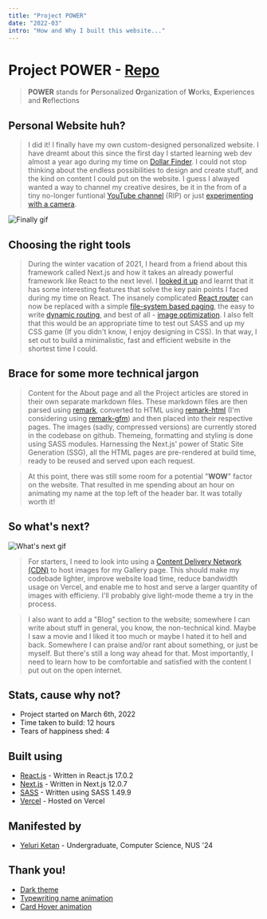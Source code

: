 ```yaml
---
title: "Project POWER"
date: "2022-03"
intro: "How and Why I built this website..."
---
```


# Project POWER - [Repo](https://github.com/YeluriKetan/project-POWER)

> **POWER** stands for **P**ersonalized **O**rganization of **W**orks, **E**xperiences and **R**eflections

## Personal Website huh?

> I did it! I finally have my own custom-designed personalized website. I have dreamt about this since the first day I started learning web dev almost a year ago during my time on [Dollar Finder](/projects/dollar-finder). I could not stop thinking about the endless possibilities to design and create stuff, and the kind on content I could put on the website. I guess I alwayed wanted a way to channel my creative desires, be it in the from of a tiny no-longer funtional [YouTube channel](https://www.youtube.com/channel/UCHXmvv-6fxaZNXc0_VYIDBQ/) (RIP) or just [experimenting with a camera](/gallery).

![Finally gif](https://media1.giphy.com/media/wXnmM6hHFtz3IulO36/giphy.gif?cid=790b7611c7304e007b9f7602aa98246b1b084205ccfa2efc&rid=giphy.gif)

## Choosing the right tools

> During the winter vacation of 2021, I heard from a friend about this framework called Next.js and how it takes an already powerful framework like React to the next level. I [looked it up](https://youtu.be/Sklc_fQBmcs) and learnt that it has some interesting features that solve the key pain points I faced during my time on React. The insanely complicated [React router](https://v5.reactrouter.com/web/guides/quick-start) can now be replaced with a simple [file-system based paging](https://nextjs.org/docs/routing/introduction), the easy to write [dynamic routing](https://nextjs.org/docs/routing/dynamic-routes), and best of all - [image optimization](https://nextjs.org/docs/basic-features/image-optimization). I also felt that this would be an appropriate time to test out SASS and up my CSS game (If you didn't know, I enjoy designing in CSS). In that way, I set out to build a minimalistic, fast and efficient website in the shortest time I could.

## Brace for some more technical jargon

> Content for the About page and all the Project articles are stored in their own separate markdown files. These markdown files are then parsed using [remark](https://www.npmjs.com/package/remark), converted to HTML using [remark-html](https://www.npmjs.com/package/remark-html) (I'm considering using [remark-gfm](https://www.npmjs.com/package/remark-gfm)) and then placed into their respective pages. The images (sadly, compressed versions) are currently stored in the codebase on github. Themeing, formatting and styling is done using SASS modules. Harnessing the Next.js' power of Static Site Generation (SSG), all the HTML pages are pre-rendered at build time, ready to be reused and served upon each request.

> At this point, there was still some room for a potential "**WOW**" factor on the website. That resulted in me spending about an hour on animating my name at the top left of the header bar. It was totally worth it!

## So what's next?

![What's next gif](https://media1.giphy.com/media/3oz8xCsYTaeGxtF1W8/giphy.gif?cid=ecf05e47s518lnohv2roxl4ndbd2uh08h88rq6rlh8wmwmbl&rid=giphy.gif)

> For starters, I need to look into using a [Content Delivery Network (CDN)](https://www.cloudflare.com/learning/cdn/what-is-a-cdn/) to host images for my Gallery page. This should make my codebade lighter, improve website load time, reduce bandwidth usage on Vercel, and enable me to host and serve a larger quantity of images with efficieny. I'll probably give light-mode theme a try in the process.

> I also want to add a "Blog" section to the website; somewhere I can write about stuff in general, you know, the non-technical kind. Maybe I saw a movie and I liked it too much or maybe I hated it to hell and back. Somewhere I can praise and/or rant about something, or just be myself. But there's still a long way ahead for that. Most importantly, I need to learn how to be comfortable and satisfied with the content I put out on the open internet.

## Stats, cause why not?

- Project started on March 6th, 2022
- Time taken to build: 12 hours
- Tears of happiness shed: 4

## Built using

- [React.js](https://reactjs.org/) - Written in React.js 17.0.2
- [Next.js](https://nextjs.org/) - Written in Next.js 12.0.7
- [SASS](https://sass-lang.com/) - Written using SASS 1.49.9
- [Vercel](https://vercel.com/) - Hosted on Vercel

## Manifested by

- [Yeluri Ketan](https://github.com/YeluriKetan) - Undergraduate, Computer Science, NUS '24

## Thank you!

- [Dark theme](https://kaitlinmctigue.github.io/#/)
- [Typewriting name animation](https://youtu.be/w1nhwUGsG6M)
- [Card Hover animation](https://codepen.io/JackCuthbert/pen/pjZzGE)
